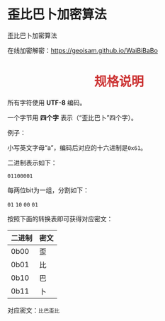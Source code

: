 # 歪比巴卜加密算法
歪比巴卜加密算法

在线加密解密：<https://geoisam.github.io/WaiBiBaBo>

<h1 style="color: #c33; text-align: center">规格说明</h1>
<p>所有字符使用 <b>UTF-8</b> 编码。</p>
<p>一个字节用 <b>四个字</b> 表示（“歪比巴卜”四个字）。</p>
<p>例子：</p>
<p>小写英文字母“a”，编码后对应的十六进制是<code>0x61</code>。</p>
<p>二进制表示如下：</p>
<p><code>01100001</code></p>
<p>每两位bit为一组，分割如下：</p>
<p><code>01</code> <code>10</code> <code>00</code> <code>01</code></p>
<p>按照下面的转换表即可获得对应密文：</p>
<table>
<thead><th>二进制</th><th>密文</th></thead>
<tbody>
  <tr><td>0b00</td><td>歪</td></tr>
  <tr><td>0b01</td><td>比</td></tr>
  <tr><td>0b10</td><td>巴</td></tr>
  <tr><td>0b11</td><td>卜</td></tr>
</tbody>
</table>
<p>对应密文：<code>比巴歪比</code></p>
